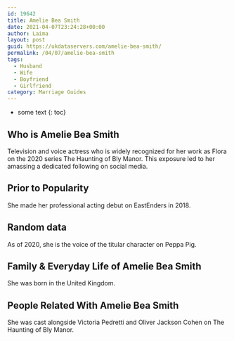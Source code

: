 ```yaml
---
id: 19642
title: Amelie Bea Smith
date: 2021-04-07T23:24:28+00:00
author: Laima
layout: post
guid: https://ukdataservers.com/amelie-bea-smith/
permalink: /04/07/amelie-bea-smith
tags:
  - Husband
  - Wife
  - Boyfriend
  - Girlfriend
category: Marriage Guides
---
```


* some text
{: toc}


## Who is Amelie Bea Smith
                  
                  
                  
Television and voice actress who is widely recognized for her work as Flora on the 2020 series The Haunting of Bly Manor. This exposure led to her amassing a dedicated following on social media.
                  
              
            
              
            
                
                
                
## Prior to Popularity
                  
                  
                  
She made her professional acting debut on EastEnders in 2018.
                  
              
            
              
            
                
                
                
## Random data
                  
                  
                  
As of 2020, she is the voice of the titular character on Peppa Pig.
                  
              
            
              
            
                
                
                
## Family & Everyday Life of Amelie Bea Smith
                  
                  
                  
She was born in the United Kingdom.
                  
              
            
              
            
                
                
                
## People Related With Amelie Bea Smith
                  
                  
                  
She was cast alongside Victoria Pedretti and Oliver Jackson Cohen on The Haunting of Bly Manor.
                  
              
            
              
            
                
              
            
              
              
            
            
              
            
          
          
          